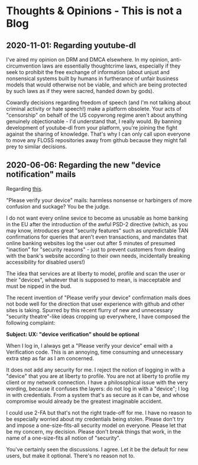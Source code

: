 # Thoughts & Opinions - This is not a Blog

## 2020-11-01: Regarding youtube-dl

I've aired my opinion on DRM and DMCA elsewhere. In my opinion, anti-circumvention laws are essentially thoughtcrime laws, especially if they seek to prohibit the free exchange of information (about unjust and nonsensical systems built by humans in furtherance of unfair business models that would otherwise not be viable, and which are being protected by such laws as if they were sacred, handed down by gods).

Cowardly decisions regarding freedom of speech (and I'm not talking about criminal activity or hate speech!) make a platform obsolete. Your acts of "censorship" on behalf of the US copywrong regime aren't about anything genuinely objectionable - I'd understand that, I really would. By banning development of youtube-dl from your platform, you're joining the fight against the sharing of knowledge. That's why I can only call upon everyone to move any FLOSS repositories away from github because they might fall prey to similar decisions.

## 2020-06-06: Regarding the new "device notification" mails

Regarding [this](https://github.community/t/new-security-feature-device-verification/10216).

"Please verify your device" mails: harmless nonsense or harbingers of more confusion and suckage? You be the judge.

I do not want every online sevice to become as unusable as home banking in the EU after the introduction of the awful PSD-2 directive (which, as you may know, introduces great "security features" such as unpredictable TAN confirmations for queries that aren't even transactions, and mandates that online banking websites log the user out after 5 minutes of presumed "inaction" for "security reasons" - just to prevent customers from dealing with the bank's website according to their own needs, incidentally breaking accessibility for disabled users!)

The idea that services are at liberty to model, profile and scan the user or their "devices", whatever that is supposed to mean, is inacceptable and must be nipped in the bud.

The recent invention of "Please verify your device" confirmation mails does not bode well for the direction that user experience with github and other sites is taking. Spurred by this recent flurry of new and unnecessary "security theatre"-like ideas cropping up everywhere, I have composed the following complaint:

**Subject: UX: "device verification" should be optional**

When I log in, I always get a "Please verify your device" email with a Verification code.
This is an annoying, time consuming and unnecessary extra step as far as I am concerned.

It does not add any security for me. I reject the notion of logging in with a "device" that you are at liberty to profile. You are not at liberty to profile my client or my network connection. I have a philosophical issue with the very wording, because it confuses the layers: do not log in with a "device"; I log in with credentials. From a system that's as secure as it can be, and whose compromise would already be the greatest imaginable accident.

I could use 2-FA but that's not the right trade-off for me. I have no reason to be especially worried about my credentials being stolen. Please don't try and impose a one-size-fits-all security model on everyone. Please let that be my concern, my decision. Please don't break things that work, in the name of a one-size-fits all notion of "security".

You've certainly seen the discussions. I agree. Let it be the default for new users, but make it optional. There's no reason not to.

